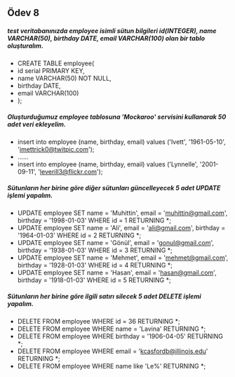## Ödev 8

##### test veritabanınızda employee isimli sütun bilgileri id(INTEGER), name VARCHAR(50), birthday DATE, email VARCHAR(100) olan bir tablo oluşturalım.
* CREATE TABLE employee(
*	id serial PRIMARY KEY,
*	name VARCHAR(50) NOT NULL,
*	birthday DATE,
*	email VARCHAR(100)
* );

##### Oluşturduğumuz employee tablosuna 'Mockaroo' servisini kullanarak 50 adet veri ekleyelim.
* insert into employee (name, birthday, email) values ('Ivett', '1961-05-10', 'imettrick0@twitpic.com');
* ......
* insert into employee (name, birthday, email) values ('Lynnelle', '2001-09-11', 'leverill3@flickr.com');

##### Sütunların her birine göre diğer sütunları güncelleyecek 5 adet UPDATE işlemi yapalım.
* UPDATE employee SET name = 'Muhittin', email = 'muhittin@gmail.com', birthday = '1998-01-03' WHERE id = 1 RETURNING *;
* UPDATE employee SET name = 'Ali', email = 'ali@gmail.com', birthday = '1964-01-03' WHERE id = 2 RETURNING *;
* UPDATE employee SET name = 'Gönül', email = 'gonul@gmail.com', birthday = '1938-01-03' WHERE id = 3 RETURNING *;
* UPDATE employee SET name = 'Mehmet', email = 'mehmet@gmail.com', birthday = '1928-01-03' WHERE id = 4 RETURNING *;
* UPDATE employee SET name = 'Hasan', email = 'hasan@gmail.com', birthday = '1918-01-03' WHERE id = 5 RETURNING *;

##### Sütunların her birine göre ilgili satırı silecek 5 adet DELETE işlemi yapalım.
* DELETE FROM employee WHERE id = 36 RETURNING *;
* DELETE FROM employee WHERE name = 'Lavina' RETURNING *;
* DELETE FROM employee WHERE birthday = '1906-04-05' RETURNING *;
* DELETE FROM employee WHERE email = 'kcasfordb@illinois.edu' RETURNING *;
* DELETE FROM employee WHERE name like 'Le%' RETURNING *;